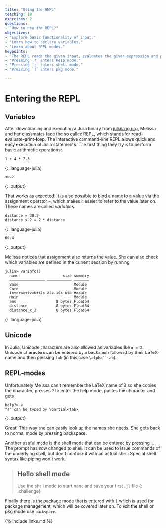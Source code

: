 ```yaml
---
title: "Using the REPL"
teaching: 18
exercises: 2
questions:
- "How to use the REPL?"
objectives:
- "Explore basic functionality of input."
- "Learn how to declare variables."
- "Learn about REPL modes."
keypoints:
- "The REPL reads the given input, evaluates the given expression and prints the resulting output to the user."
- "Pressing `?` enters help mode."
- "Pressing `;` enters shell mode."
- "Pressing `]` enters pkg mode."

---
```


# Entering the REPL

## Variables


After downloading and executing a Julia binary from [julialang.org](https://julialang.org), Melissa and her classmates face the so called REPL, which stands for **r**ead-**e**valuate-**p**rint-**l**oop. The interactive command-line REPL allows quick and easy execution of Julia statements.
The first thing they try is to perform basic arithmetic operations:

~~~
1 + 4 * 7.3
~~~
{: .language-julia}
~~~
30.2
~~~
{: .output}

That works as expected.
It is also possible to bind a name to a value via the assignment operator `=`, which makes it easier to refer to the value later on.
These names are called _variables_.

~~~
distance = 30.2
distance_x_2 = 2 * distance
~~~
{: .language-julia}
~~~
60.4
~~~
{: .output}

Melissa notices that assignment also returns the value.
She can also check which variables are defined in the current session by running

~~~
julia> varinfo()
  name                    size summary
  –––––––––––––––– ––––––––––– –––––––
  Base                         Module
  Core                         Module
  InteractiveUtils 270.164 KiB Module
  Main                         Module
  ans                  8 bytes Float64
  distance             8 bytes Float64
  distance_x_2         8 bytes Float64
~~~
{: .language-julia}

## Unicode

In Julia, Unicode characters are also allowed as variables like `α = 2`.
Unicode characters can be entered by a backslash followed by their LaTeX-name and then pressing `tab` (in this case `\alpha``tab`).

## REPL-modes

Unfortunately Melissa can't remember the LaTeX name of ∂ so she
copies the character, presses `?` to enter the help mode,
pastes the character and gets

~~~
help?> ∂
"∂" can be typed by \partial<tab>
~~~
{: .output}

Great! This way she can easily look up the names she needs.
She gets back to normal mode by pressing backspace.

Another useful mode is the shell mode that can be entered by pressing `;`.
The prompt has now changed to shell.
It can be used to issue commands of the underlying shell, but don't confuse it with an actual shell: Special shell syntax like piping won't work.

> ## Hello shell mode
> Use the shell mode to start nano and save your first `.jl` file
{: .challenge}

Finally there is the package mode that is entered with `]` which is used for package management, which will be covered later on.
To exit the shell or pkg mode use `backspace`.

{% include links.md %}
